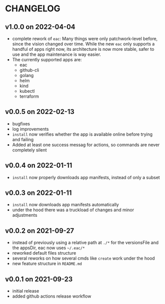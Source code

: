 # CHANGELOG

## v1.0.0 on 2022-04-04
- complete rework of `eac`: Many things were only patchwork-level before, since the vision changed over time. While the new `eac` only supports a handful of apps right now, its architecture is now more stable, safer to use and the app maintenance is way easier.
- The currently supported apps are:
  - eac
  - github-cli
  - golang
  - helm
  - kind
  - kubectl
  - terraform

## v0.0.5 on 2022-02-13
- bugfixes
- log improvements
- `install` now verifies whether the app is available online before trying and failing
- Added at least one success messag for actions, so commands are never completely silent

## v0.0.4 on 2022-01-11
- `install` now properly downloads app manifests, instead of only a subset

## v0.0.3 on 2022-01-11
- `install` now downloads app manifests automatically
- under the hood there was a truckload of changes and minor adjustments

## v0.0.2 on 2021-09-27
- instead of previously using a relative path at `./*` for the versionsFile and the appsDir, eac now uses `~/.eac/*`
- reworked default files structure
- several reworks on how several cmds like `create` work under the hood
- new feature structure in `README.md`

## v0.0.1 on 2021-09-23
- initial release
- added github actions release workflow

